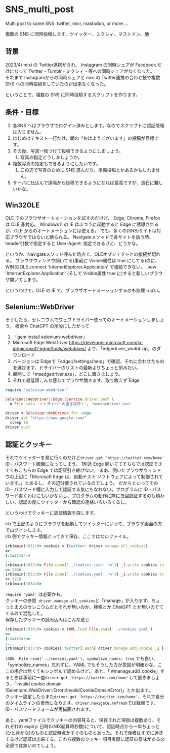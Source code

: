 # SNS_multi_post
Multi post to some SNS: twitter, mixi, mastodon, or more ...

複数の SNS に同時投稿します、ツイッター、ミクシィ、マストドン、他

## 背景
2023/4/ mixi の Twitter連携がきれ、
Instagram の同時シェアが Facebook だけになって Twitter・Tumblr・ミクシィ・等への同時シェアがなくなった。  
それまで Instagramからの同時シェアと mixi の Twitter連携の合わせ技で複数SNS への同時投稿をしていたのが出来なくなった。

ということで、複数の SNS に同時投稿するスクリプトを作ります。

## 条件・目標
1. 各SNS へはブラウザでログイン済みとします。なのでスクリプトに認証情報は入りません。
2. はじめはテキスト一行だけ、朝の「おはようございます」の投稿が目標です。
3. その後、写真一枚つけて投稿できるようにしましょう。
   1. 写真の指定どうしましょうか。
4. 複数写真の指定もできるようにしたいです。
   1. この辺で写真のために SNS 選んだり、準備投稿とかあるかもしれません。
5. サーバに仕込んで遠隔から投稿できるようになれば最高ですが、流石に難しいかな。

## Win32OLE
OLE でのブラウザオートメーションを試すのだけど、
Edge, Chrome, Firefox は OLE 非対応。
Windows11 の IE はふつうに起動すると Edge に誘導されるが、OLE からのオートメーションには使える。
でも、多くの(SNS)サイトは対応ブラウザではないと断られる。
Navigateメソッドで各サイトを訪う時、header引数で指定すると User-Agent: 指定できるけど、どうかな。

というか、Navigateメソッド呼んだ時点で、OLEオブジェクトとの接続が切れる。
ブラウザウィンドウ開いてる(事前に Visible属性は true にしてる)のに、WIN32OLE.connect 'InternetExplorer.Application' で接続できない。
.new 'InternetExplorer.Application' (そして Visible属性 true に)すると新しいブラウザ開いてしまう。

というわけで、OLE の IE で、ブラウザオートメーションするのも無理っぽい。

## Selenium::WebDriver
そうしたら、セレニウムでウェブドライバー使ってのオートメーションしましょう。
検索や ChatGPT の示唆にしたがって
1. 「gem install selenium-webdriver」
2. Microsoft Edge WebDriver
https://developer.microsoft.com/ja-jp/microsoft-edge/tools/webdriver/
より、「edgedriver_win64.zip」のダウンロード
  1. バージョンは Edgeで「edge://settings/help」で確認、それに合わせたものを選びます、ドライバーのリストの最新よりちょっと前みたい。
  2. 展開して「msedgedriver.exe」、どこに置きましょう。
3. それで最低限こんな感じでブラウザ開きます、取り敢えず Edge
```ruby
require 'selenium-webdriver'

Selenium::WebDriver::Edge::Service.driver_path \
  = File.join '＜ドライバーの置き場所＞', 'msedgedriver.exe'

driver = Selenium::WebDriver.for :edge
driver.get "https://www.google.com/"
  sleep 10
driver.quit
```
## 認証とクッキー
それでツイッターを見に行くのだけど```driver.get 'https://twitter.com/home'```
ID・パスワード画面になってしまう。
1別途 Edge 開いててそちらでは認証できててもこちらの Edge では認証引き継げない。
まあ、開いたブラウザウィンドウの上辺に「Microsoft Edge は、自動テスト ソフトウェアによって制御されています。」とあるし、その辺分離されているのでしょう。
だからといってその ID・パスワード欄に入力して認証する気にもなれない。プログラムに ID・パスワード書くわけにもいかないし、プログラムの動作に際に毎回認証するのも煩わしい、認証の度にツイッターから確認の連絡いろいろくるし。

というわけでクッキーに認証情報を探します。

irb で上記のようにブラウザを起動してツイッターにいって、ブラウザ画面の方でログインします。  
irb 側でクッキー情報とってきて保存、ここではないファイル。
```ruby
irb(main):031:0> cookies = {twitter: driver.manage.all_cookies}
=>
{:twitter=>
...
irb(main):032:0> File.open('../cookies.json','w'){ _1.write cookies.to_json }
=> 2836
irb(main):033:0> File.open('../cookies.yaml','w'){ _1.write cookies.to_yaml }
=> 3218
irb(main):034:0>
```
```require 'yaml'``` は必要かも。  
クッキーの参照``` driver.manage.all_cookies```と「manage」が入ります、ちょっとまえのセレニウムだとそれが無いのか、検索とか ChatGPT とか無いのでてくるので混乱した。  
保存したクッキーの読み込みはこんな感じ
```ruby
irb(main):036:0> cookies = YAML.load File.read('../cookies.yaml')
=>
{:twitter=>
...
irb(main):037:0> cookies[:twitter].each{ driver.manage.add_cookie _1 }
```
```JSON  File.read('../cookies.yaml'), symbolize_names: true``` でも良い、「symbolize_names」忘れずに、YAML でもそうした方が意図が明確かな、ここの場合は無くてもシンボルで読めるけど。
あと、「 #manage.add_cookie」するときは事前に一度```driver.get 'https://twitter.com/home'```して置きましょう、「invalid cookie domain (Selenium::WebDriver::Error::InvalidCookieDomainError)」とか出ます。  
クッキー設定したらまた```driver.get 'https://twitter.com/home'```、それで自分のタイムラインの表示になります。```driver.navigate.refresh```では駄目です、ID・パスワードフォームが再描画されます。

あと、yamlファイルでクッキーの内容見ると、保存された項目は複数あり、それぞれの expiry: 日時(UNIX起算時秒数)について、認証時点から一年ちょっと(ひと月かな)のものと認証時点かすぐのものとあった。それで後者はすでに過ぎてるけど認証は出来てる、これら複数のクッキー項目実際に認証の意味があるの全部では無いのでしょう。

